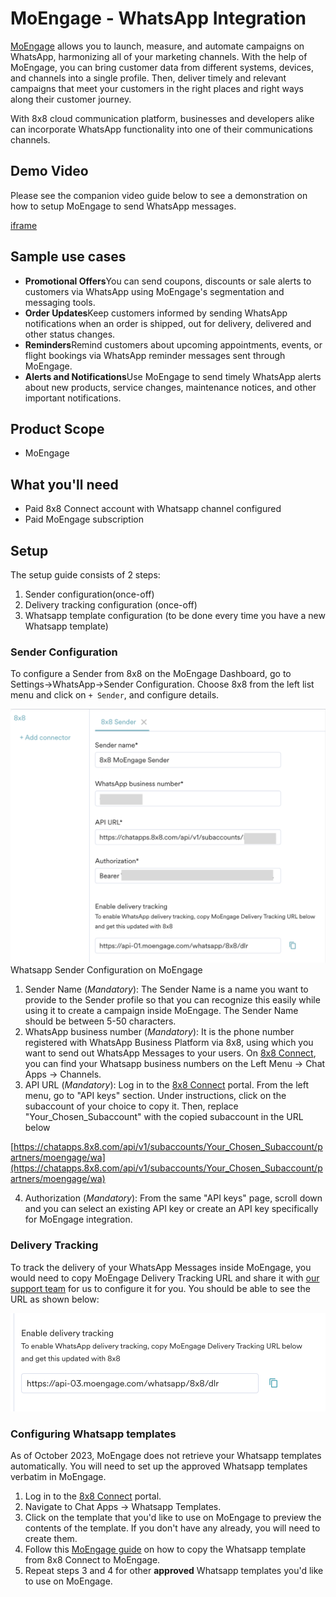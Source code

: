 # MoEngage - WhatsApp Integration

[MoEngage](https://www.moengage.com/) allows you to launch, measure, and automate campaigns on WhatsApp, harmonizing all of your marketing channels. With the help of MoEngage, you can bring customer data from different systems, devices, and channels into a single profile. Then, deliver timely and relevant campaigns that meet your customers in the right places and right ways along their customer journey.

With 8x8 cloud communication platform, businesses and developers alike can incorporate WhatsApp functionality into one of their communications channels.

## Demo Video

Please see the companion video guide below to see a demonstration on how to setup MoEngage to send WhatsApp messages.

[iframe](https://www.youtube.com/embed/qN3cvj75SPw?si=tXps9toD_9fGp6by "youtube.com")
## Sample use cases

* **Promotional Offers**You can send coupons, discounts or sale alerts to customers via WhatsApp using MoEngage's segmentation and messaging tools.
* **Order Updates**Keep customers informed by sending WhatsApp notifications when an order is shipped, out for delivery, delivered and other status changes.
* **Reminders**Remind customers about upcoming appointments, events, or flight bookings via WhatsApp reminder messages sent through MoEngage.
* **Alerts and Notifications**Use MoEngage to send timely WhatsApp alerts about new products, service changes, maintenance notices, and other important notifications.

## Product Scope

* MoEngage

## What you'll need

* Paid 8x8 Connect account with Whatsapp channel configured
* Paid MoEngage subscription

## Setup

The setup guide consists of 2 steps:

1. Sender configuration(once-off)
2. Delivery tracking configuration (once-off)
3. Whatsapp template configuration (to be done every time you have a new Whatsapp template)

### Sender Configuration

To configure a Sender from 8x8 on the MoEngage Dashboard, go to Settings->WhatsApp->Sender Configuration. Choose 8x8 from the left list menu and click on `+ Sender`, and configure details.

![Whatsapp Sender Configuration on MoEngage](../images/2b3d7b7-image.png)Whatsapp Sender Configuration on MoEngage

1. Sender Name (*Mandatory*): The Sender Name is a name you want to provide to the Sender profile so that you can recognize this easily while using it to create a campaign inside MoEngage. The Sender Name should be between 5-50 characters.
2. WhatsApp business number (*Mandatory*): It is the phone number registered with WhatsApp Business Platform via 8x8, using which you want to send out WhatsApp Messages to your users. On [8x8 Connect](https://connect.8x8.com/chat/channels), you can find your Whatsapp business numbers on the Left Menu -> Chat Apps -> Channels.
3. API URL (*Mandatory*): Log in to the [8x8 Connect](https://connect.8x8.com/messaging/api-keys) portal. From the left menu, go to "API keys" section. Under instructions, click on the subaccount of your choice to copy it. Then, replace "Your_Chosen_Subaccount" with the copied subaccount in the URL below  

[https://chatapps.8x8.com/api/v1/subaccounts/Your_Chosen_Subaccount/partners/moengage/wa](https://chatapps.8x8.com/api/v1/subaccounts/Your_Chosen_Subaccount/partners/moengage/wa)

4. Authorization (*Mandatory*): From the same "API keys" page, scroll down and you can select an existing API key or create an API key specifically for MoEngage integration.

### Delivery Tracking

To track the delivery of your WhatsApp Messages inside MoEngage, you would need to copy MoEngage Delivery Tracking URL and share it with [our support team](mailto:cpaas-support@8x8.com) for us to configure it for you. You should be able to see the URL as shown below:

![](../images/a9bfdfa-image.png)
  

### Configuring Whatsapp templates

As of October 2023, MoEngage does not retrieve your Whatsapp templates automatically. You will need to set up the approved Whatsapp templates verbatim in MoEngage.

1. Log in to the [8x8 Connect](https://connect.8x8.com/messaging/api-keys) portal.
2. Navigate to Chat Apps -> Whatsapp Templates.
3. Click on the template that you'd like to use on MoEngage to preview the contents of the template. If you don't have any already, you will need to create them.
4. Follow this [MoEngage guide](https://help.moengage.com/hc/en-us/articles/4951072814100-WhatsApp-Templates) on how to copy the Whatsapp template from 8x8 Connect to MoEngage.
5. Repeat steps 3 and 4 for other **approved** Whatsapp templates you'd like to use on MoEngage.

